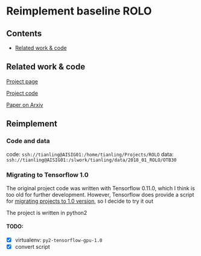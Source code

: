 # Reimplement baseline ROLO

## Contents
- [Related work & code](#related-work-code)


## Related work & code

[Project page](http://guanghan.info/projects/ROLO/)

[Project code](https://github.com/Guanghan/ROLO)

[Paper on Arxiv](https://arxiv.org/pdf/1607.05781.pdf)


## Reimplement
### Code and data
code: `ssh://tianling@AISIG01:/home/tianling/Projects/ROLO`
data: `ssh://tianling@AISIG01:/slwork/tianling/data/2018_01_ROLO/OTB30`

### Migrating to Tensorflow 1.0
The original project code was written with Tensorflow 0.11.0, which I think is too old for further development. However, Tensorflow does provide a script for [migrating projects to 1.0 version](https://www.tensorflow.org/install/migration), so I decide to try it out

The project is written in python2

#### TODO:
 - [x] virtualenv: `py2-tensorflow-gpu-1.0`
 - [x] convert script
